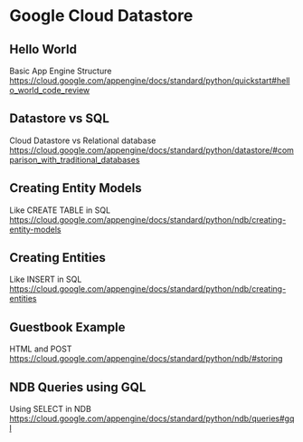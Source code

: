 # Google Cloud Datastore

Hello World
-
Basic App Engine Structure
https://cloud.google.com/appengine/docs/standard/python/quickstart#hello_world_code_review

Datastore vs SQL
-
Cloud Datastore	vs Relational database
https://cloud.google.com/appengine/docs/standard/python/datastore/#comparison_with_traditional_databases

Creating Entity Models
-
Like CREATE TABLE in SQL    
https://cloud.google.com/appengine/docs/standard/python/ndb/creating-entity-models

Creating Entities
-
Like INSERT in SQL  
https://cloud.google.com/appengine/docs/standard/python/ndb/creating-entities

Guestbook Example
-
HTML and POST   
https://cloud.google.com/appengine/docs/standard/python/ndb/#storing

NDB Queries using GQL
-
Using SELECT in NDB 
https://cloud.google.com/appengine/docs/standard/python/ndb/queries#gql